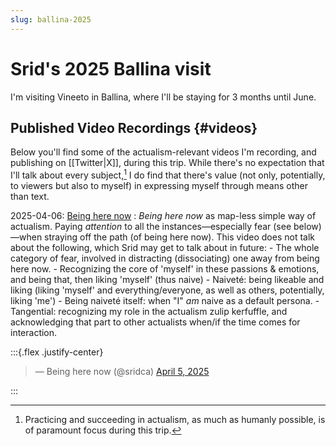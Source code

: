 ```yaml
---
slug: ballina-2025
---
```


# Srid's 2025 Ballina visit

I'm visiting Vineeto in Ballina, where I'll be staying for 3 months until June.

## Published Video Recordings {#videos}

Below you'll find some of the actualism-relevant videos I'm recording, and publishing on [[Twitter|X]], during this trip. While there's no expectation that I'll talk about every subject,[^p] I do find that there's value (not only, potentially, to viewers but also to myself) in expressing myself through means other than text. 

[^p]: Practicing and succeeding in actualism, as much as humanly possible, is of paramount focus during this trip.

2025-04-06: [Being here now](https://x.com/sridca/status/1908659248319652192)
: *Being here now* as map-less simple way of actualism. Paying *attention* to all the instances—especially fear (see below)—when straying off the path (of being here now). This video does not talk about the following, which Srid may get to talk about in future:
	- The whole category of fear, involved in distracting (dissociating) one away from being here now.
	- Recognizing the core of 'myself' in these passions & emotions, and being that, then liking 'myself' (thus naive)
	- Naiveté: being likeable and liking (liking 'myself' and everything/everyone, as well as others, potentially, liking 'me')
	- Being naiveté itself: when "I" _am_ naive as a default persona.
	- Tangential: recognizing my role in the actualism zulip kerfuffle, and acknowledging that part to other actualists when/if the time comes for interaction.

:::{.flex .justify-center}
<blockquote class="twitter-tweet" data-media-max-width="560">&mdash; Being here now (@sridca) <a href="https://twitter.com/sridca/status/1908659248319652192?ref_src=twsrc%5Etfw">April 5, 2025</a></blockquote> 
:::

<script async src="https://platform.twitter.com/widgets.js" charset="utf-8"></script>

